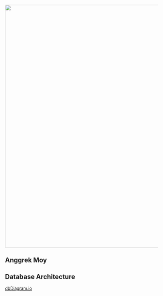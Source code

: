 <p align="center"><a href="https://laravel.com" target="_blank"><img src="https://github.com/johan-nasendi/guestbook-uas-l8/blob/master/home%20pages.jpg" width="800"></a></p>


## Anggrek Moy

## Database Architecture 
<p><a href="https://dbdiagram.io/d/62b5981369be0b672c35f3af" target="_blank">dbDiagram.io</a></p>




